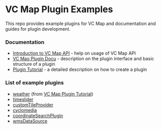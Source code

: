 # VC Map Plugin Examples

This repo provides example plugins for VC Map and documentation and guides for plugin development.

### Documentation

- [Introduction to VC Map API](./doc/VCM_API_Introduction.md) - help on usage of VC Map API
- [VC Mao Plugin Docu](./doc/VCM_Plugin.md) - description on the plugin interface and basic structure of a plugin
- [Plugin Tutorial](./doc/VCM_Plugin_Tutorial.md) - a detailed description on how to create a plugin

### List of example plugins

- [weather](plugins/weather/README.md) (from [VC Map Plugin Tutorial](./doc/VCM_Plugin_Tutorial.md))
- [timeslider](plugins/timeslider/README.md)
- [customTileProvider](plugins/customTileProvider/README.md) 
- [cyclomedia](plugins/cyclomedia/README.md) 
- [coordinateSearchPlugin](plugins/coordinateSearchPlugin/README.md) 
- [wmsDataSource](plugins/wmsDataSource/README.md) 
